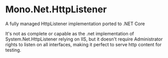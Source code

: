 Mono.Net.HttpListener
==================

A fully managed HttpListener implementation ported to .NET Core

It's not as complete or capable as the .net implementation of System.Net.HttpListener relying on IIS, but it doesn't require Administrator rights to listen on all interfaces, making it perfect to serve http content for testing.

